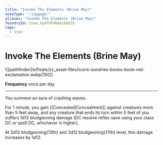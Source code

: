 ```yaml
---
title: "Invoke The Elements (Brine May)"
noteType: ":luggage:"
aliases: "Invoke The Elements (Brine May)"
foundryId: Item.XpA7HYHMXAzbBXZX
tags:
  - Item
---
```


# Invoke The Elements (Brine May)
![[pathfinder2e/Feats/zz_asset-files/icons-sundries-books-book-red-exclamation.webp|150]]

**Frequency** once per day

* * *

You summon an aura of crashing waves.

For 1 minute, you gain [[Concealed|Concealment]] against creatures more than 5 feet away, and any creature that ends its turn within 5 feet of you suffers 1d12 bludgeoning damage (DC resolve reflex save using your class DC or spell DC, whichever is higher).

At 2d12 bludgeoning{13th} and 3d12 bludgeoning{17th} level, this damage increases by 1d12.
